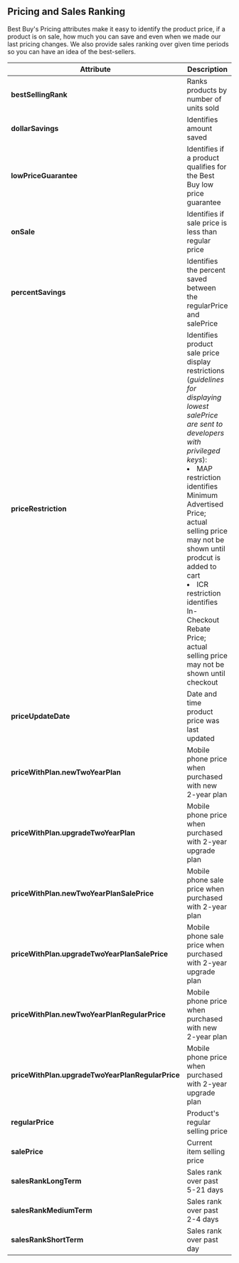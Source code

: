 ## Pricing and Sales Ranking
Best Buy's Pricing attributes make it easy to identify the product price, if a product is on sale, how much you can save and even when we made our last pricing changes. We also provide sales ranking over given time periods so you can have an idea of the best-sellers.

Attribute | Description
--------- | -----------
**bestSellingRank** | Ranks products by number of units sold
**dollarSavings** | Identifies amount saved
**lowPriceGuarantee** | Identifies if a product qualifies for the Best Buy low price guarantee
**onSale** | Identifies if sale price is less than regular price
**percentSavings** | Identifies the percent saved between the regularPrice and salePrice
**priceRestriction** | Identifies product sale price display restrictions (<i>guidelines for displaying lowest salePrice are sent to developers with privileged keys</i>): <li>MAP restriction identifies Minimum Advertised Price; actual selling price may not be shown until prodcut is added to cart</li><li>ICR restriction identifies In-Checkout Rebate Price; actual selling price may not be shown until checkout</li>
**priceUpdateDate** | Date and time product price was last updated
**priceWithPlan.newTwoYearPlan** | Mobile phone price when purchased with new 2-year plan
**priceWithPlan.upgradeTwoYearPlan** | Mobile phone price when purchased with 2-year upgrade plan
**priceWithPlan.newTwoYearPlanSalePrice** | Mobile phone sale price when purchased with 2-year plan
**priceWithPlan.upgradeTwoYearPlanSalePrice** | Mobile phone sale price when purchased with 2-year upgrade plan
**priceWithPlan.newTwoYearPlanRegularPrice** | Mobile phone price when purchased with new 2-year plan
**priceWithPlan.upgradeTwoYearPlanRegularPrice** | Mobile phone price when purchased with 2-year upgrade plan
**regularPrice** | Product's regular selling price
**salePrice** | Current item selling price
**salesRankLongTerm** | Sales rank over past 5-21 days
**salesRankMediumTerm** | Sales rank over past 2-4 days
**salesRankShortTerm** | Sales rank over past day

